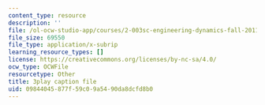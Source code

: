 ```yaml
---
content_type: resource
description: ''
file: /ol-ocw-studio-app/courses/2-003sc-engineering-dynamics-fall-2011/09844045877f59c09a5490da8dcfd8b0_mB_rrEN_Ltc.vtt
file_size: 69550
file_type: application/x-subrip
learning_resource_types: []
license: https://creativecommons.org/licenses/by-nc-sa/4.0/
ocw_type: OCWFile
resourcetype: Other
title: 3play caption file
uid: 09844045-877f-59c0-9a54-90da8dcfd8b0
---
```

